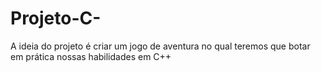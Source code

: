 # Projeto-C-
A ideia do projeto é criar um jogo de aventura no qual teremos que botar em prática nossas habilidades em C++
